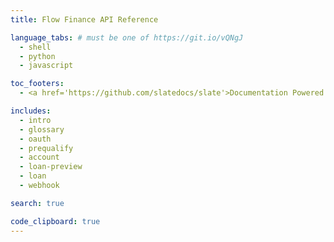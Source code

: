 ```yaml
---
title: Flow Finance API Reference

language_tabs: # must be one of https://git.io/vQNgJ
  - shell
  - python
  - javascript

toc_footers:
  - <a href='https://github.com/slatedocs/slate'>Documentation Powered by Slate</a>

includes:
  - intro
  - glossary
  - oauth
  - prequalify
  - account
  - loan-preview
  - loan
  - webhook

search: true

code_clipboard: true
---
```

